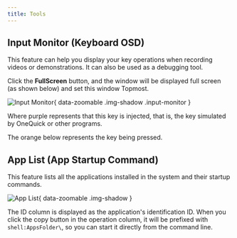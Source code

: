 ```yaml
---
title: Tools
---
```


## Input Monitor (Keyboard OSD)

This feature can help you display your key operations when recording videos or demonstrations. It can also be used as a debugging tool.

Click the **FullScreen** button, and the window will be displayed full screen (as shown below) and set this window Topmost.

![Input Monitor](/shot/en-input-monitor.png){ data-zoomable .img-shadow .input-monitor }

Where purple represents that this key is injected, that is, the key simulated by OneQuick or other programs.

The orange below represents the key being pressed.

## App List (App Startup Command)

This feature lists all the applications installed in the system and their startup commands.

![App List](/shot/en-app-list.png){ data-zoomable .img-shadow }

The ID column is displayed as the application's identification ID. When you click the copy button in the operation column, it will be prefixed with `shell:AppsFolder\`, so you can start it directly from the command line.

<style>
.input-monitor {
    max-height: 300px;
    max-width: 400px;
}
</style>
